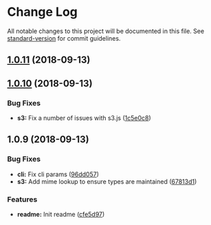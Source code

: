 # Change Log

All notable changes to this project will be documented in this file. See [standard-version](https://github.com/conventional-changelog/standard-version) for commit guidelines.

<a name="1.0.11"></a>
## [1.0.11](https://github.com/ReidWeb/aws-cloudfront-s3-deploy/compare/v1.0.10...v1.0.11) (2018-09-13)



<a name="1.0.10"></a>
## [1.0.10](https://github.com/ReidWeb/aws-cloudfront-s3-deploy/compare/v1.0.9...v1.0.10) (2018-09-13)


### Bug Fixes

* **s3:** Fix a number of issues with s3.js ([1c5e0c8](https://github.com/ReidWeb/aws-cloudfront-s3-deploy/commit/1c5e0c8))



<a name="1.0.9"></a>
## 1.0.9 (2018-09-13)


### Bug Fixes

* **cli:** Fix cli params ([96dd057](https://github.com/ReidWeb/aws-cloudfront-s3-deploy/commit/96dd057))
* **s3:** Add mime lookup to ensure types are maintained ([67813d1](https://github.com/ReidWeb/aws-cloudfront-s3-deploy/commit/67813d1))


### Features

* **readme:** Init readme ([cfe5d97](https://github.com/ReidWeb/aws-cloudfront-s3-deploy/commit/cfe5d97))
